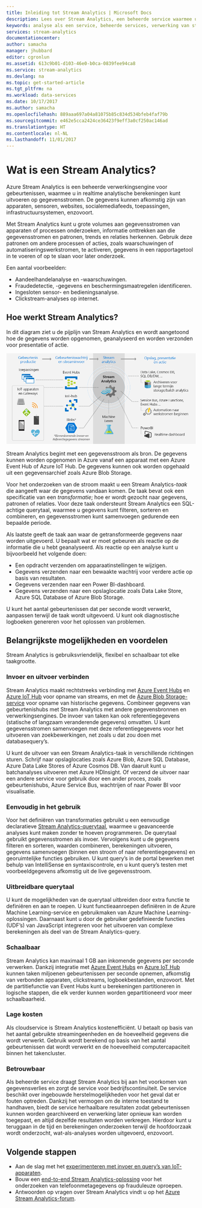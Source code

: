 ```yaml
---
title: Inleiding tot Stream Analytics | Microsoft Docs
description: Lees over Stream Analytics, een beheerde service waarmee u streaminggegevens van het Internet of Things (IoT) in realtime kun analyseren.
keywords: analyse als een service, beheerde services, verwerking van streams, analyse van streams, wat is analyse van streams
services: stream-analytics
documentationcenter: 
author: samacha
manager: jhubbard
editor: cgronlun
ms.assetid: 613c9b01-d103-46e0-b0ca-0839fee94ca8
ms.service: stream-analytics
ms.devlang: na
ms.topic: get-started-article
ms.tgt_pltfrm: na
ms.workload: data-services
ms.date: 10/17/2017
ms.author: samacha
ms.openlocfilehash: 889aaa697a04a81075b85c834d534bfeb4faf79b
ms.sourcegitcommit: e462e5cca2424ce36423f9eff3a0cf250ac146ad
ms.translationtype: HT
ms.contentlocale: nl-NL
ms.lasthandoff: 11/01/2017
---
```

# <a name="what-is-stream-analytics"></a>Wat is een Stream Analytics?

Azure Stream Analytics is een beheerde verwerkingsengine voor gebeurtenissen, waarmee u in realtime analytische berekeningen kunt uitvoeren op gegevensstromen. De gegevens kunnen afkomstig zijn van apparaten, sensoren, websites, socialemediafeeds, toepassingen, infrastructuursystemen, enzovoort. 

Met Stream Analytics kunt u grote volumes aan gegevensstromen van apparaten of processen onderzoeken, informatie onttrekken aan die gegevensstromen en patronen, trends en relaties herkennen. Gebruik deze patronen om andere processen of acties, zoals waarschuwingen of automatiseringswerkstromen, te activeren, gegevens in een rapportagetool in te voeren of op te slaan voor later onderzoek. 

Een aantal voorbeelden:

* Aandeelhandelanalyse en -waarschuwingen.
* Fraudedetectie, -gegevens en beschermingsmaatregelen identificeren. 
* Ingesloten sensor- en bedieningsanalyse.
* Clickstream-analyses op internet.

## <a name="how-does-stream-analytics-work"></a>Hoe werkt Stream Analytics?

In dit diagram ziet u de pijplijn van Stream Analytics en wordt aangetoond hoe de gegevens worden opgenomen, geanalyseerd en worden verzonden voor presentatie of actie. 

![Stream Analytics-pijplijn](./media/stream-analytics-introduction/stream_analytics_intro_pipeline.png)

Stream Analytics begint met een gegevensstroom als bron. De gegevens kunnen worden opgenomen in Azure vanaf een apparaat met een Azure Event Hub of Azure IoT Hub. De gegevens kunnen ook worden opgehaald uit een gegevensarchief zoals Azure Blob Storage. 

Voor het onderzoeken van de stroom maakt u een Stream Analytics-*taak* die aangeeft waar de gegevens vandaan komen. De taak bevat ook een specificatie van een *transformatie*; hoe er wordt gezocht naar gegevens, patronen of relaties. Voor deze taak ondersteunt Stream Analytics een SQL-achtige querytaal, waarmee u gegevens kunt filteren, sorteren en combineren, en gegevensstromen kunt samenvoegen gedurende een bepaalde periode.

Als laatste geeft de taak aan waar de getransformeerde gegevens naar worden uitgevoerd. U bepaalt wat er moet gebeuren als reactie op de informatie die u hebt geanalyseerd. Als reactie op een analyse kunt u bijvoorbeeld het volgende doen:

* Een opdracht verzenden om apparaatinstellingen te wijzigen. 
* Gegevens verzenden naar een bewaakte wachtrij voor verdere actie op basis van resultaten. 
* Gegevens verzenden naar een Power BI-dashboard.
* Gegevens verzenden naar een opslaglocatie zoals Data Lake Store, Azure SQL Database of Azure Blob Storage.

U kunt het aantal gebeurtenissen dat per seconde wordt verwerkt, aanpassen terwijl de taak wordt uitgevoerd. U kunt ook diagnostische logboeken genereren voor het oplossen van problemen.

## <a name="key-capabilities-and-benefits"></a>Belangrijkste mogelijkheden en voordelen

Stream Analytics is gebruiksvriendelijk, flexibel en schaalbaar tot elke taakgrootte.

### <a name="connect-inputs-and-outputs"></a>Invoer en uitvoer verbinden

Stream Analytics maakt rechtstreeks verbinding met [Azure Event Hubs](https://azure.microsoft.com/services/event-hubs/) en [Azure IoT Hub](https://azure.microsoft.com/services/iot-hub/) voor opname van streams, en met de [Azure Blob Storage-service](https://docs.microsoft.com/azure/storage/storage-introduction#blob-storage-accounts) voor opname van historische gegevens. Combineer gegevens van gebeurtenishubs met Stream Analytics met andere gegevensbronnen en verwerkingsengines. De invoer van taken kan ook referentiegegevens (statische of langzaam veranderende gegevens) omvatten. U kunt gegevensstromen samenvoegen met deze referentiegegevens voor het uitvoeren van zoekbewerkingen, net zoals u dat zou doen met databasequery’s.

U kunt de uitvoer van een Stream Analytics-taak in verschillende richtingen sturen. Schrijf naar opslaglocaties zoals Azure Blob, Azure SQL Database, Azure Data Lake Stores of Azure Cosmos DB. Van daaruit kunt u batchanalyses uitvoeren met Azure HDInsight. Of verzend de uitvoer naar een andere service voor gebruik door een ander proces, zoals gebeurtenishubs, Azure Service Bus, wachtrijen of naar Power BI voor visualisatie.

### <a name="simple-to-use"></a>Eenvoudig in het gebruik

Voor het definiëren van transformaties gebruikt u een eenvoudige declaratieve [Stream Analytics-querytaal](https://msdn.microsoft.com/library/azure/dn834998.aspx), waarmee u geavanceerde analyses kunt maken zonder te hoeven programmeren. De querytaal gebruikt gegevensstromen als invoer. Vervolgens kunt u de gegevens filteren en sorteren, waarden combineren, berekeningen uitvoeren, gegevens samenvoegen (binnen een stroom of naar referentiegegevens) en georuimtelijke functies gebruiken. U kunt query’s in de portal bewerken met behulp van IntelliSense en syntaxiscontrole, en u kunt query’s testen met voorbeeldgegevens afkomstig uit de live gegevensstroom.

### <a name="extensible-query-language"></a>Uitbreidbare querytaal

U kunt de mogelijkheden van de querytaal uitbreiden door extra functie te definiëren en aan te roepen. U kunt functieaanroepen definiëren in de Azure Machine Learning-service en gebruikmaken van Azure Machine Learning-oplossingen. Daarnaast kunt u door de gebruiker gedefinieerde functies (UDF’s) van JavaScript integreren voor het uitvoeren van complexe berekeningen als deel van de Stream Analytics-query.

### <a name="scalable"></a>Schaalbaar

Stream Analytics kan maximaal 1 GB aan inkomende gegevens per seconde verwerken. Dankzij integratie met [Azure Event Hubs](https://azure.microsoft.com/services/event-hubs/) en [Azure IoT Hub](https://azure.microsoft.com/services/iot-hub/) kunnen taken miljoenen gebeurtenissen per seconde opnemen, afkomstig van verbonden apparaten, clickstreams, logboekbestanden, enzovoort. Met de partitiefunctie van Event Hubs kunt u berekeningen partitioneren in logische stappen, die elk verder kunnen worden gepartitioneerd voor meer schaalbaarheid.

### <a name="low-cost"></a>Lage kosten

Als cloudservice is Stream Analytics kostenefficiënt. U betaalt op basis van het aantal gebruikte streamingeenheden en de hoeveelheid gegevens die wordt verwerkt. Gebruik wordt berekend op basis van het aantal gebeurtenissen dat wordt verwerkt en de hoeveelheid computercapaciteit binnen het takencluster.

### <a name="reliable"></a>Betrouwbaar

Als beheerde service draagt Stream Analytics bij aan het voorkomen van gegevensverlies en zorgt de service voor bedrijfscontinuïteit. De service beschikt over ingebouwde herstelmogelijkheden voor het geval dat er fouten optreden. Dankzij het vermogen om de interne toestand te handhaven, biedt de service herhaalbare resultaten zodat gebeurtenissen kunnen worden gearchiveerd en verwerking later opnieuw kan worden toegepast, en altijd dezelfde resultaten worden verkregen. Hierdoor kunt u teruggaan in de tijd en berekeningen onderzoeken terwijl de hoofdoorzaak wordt onderzocht, wat-als-analyses worden uitgevoerd, enzovoort.

## <a name="next-steps"></a>Volgende stappen

* Aan de slag met het [experimenteren met invoer en query’s van IoT-apparaten](stream-analytics-get-started-with-azure-stream-analytics-to-process-data-from-iot-devices.md).
* Bouw een [end-to-end Stream Analytics-oplossing](stream-analytics-real-time-fraud-detection.md) voor het onderzoeken van telefoonmetagegevens op frauduleuze oproepen.
* Antwoorden op vragen over Stream Analytics vindt u op het [Azure Stream Analytics-forum](https://social.msdn.microsoft.com/Forums/en-US/home?forum=AzureStreamAnalytics).

